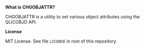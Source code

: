 **What is CHGOBJATTR?** 

CHGOBJATTR is a utility to set various object attributes using the QLICOBJD API. 


**License**

MIT License. See file `LICENSE` in root of this repository.
